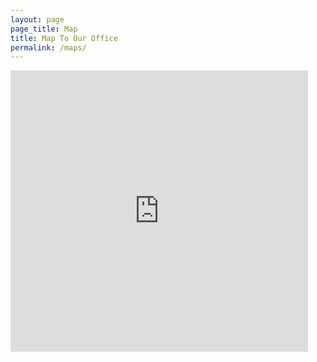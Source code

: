 ```yaml
---
layout: page
page_title: Map
title: Map To Our Office
permalink: /maps/
---
```


<iframe src="https://www.google.com/maps/embed?pb=!1m18!1m12!1m3!1d1547.0498091262382!2d-123.20975479764253!3d39.149715797502914!2m3!1f0!2f0!3f0!3m2!1i1024!2i768!4f13.1!3m3!1m2!1s0x0%3A0xd8048dff348908ba!2sComputer+Works+of+Ukiah!5e0!3m2!1sen!2sus!4v1409207988820" width="476" height="450" frameborder="0" style="border:0"></iframe>
